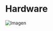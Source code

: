 # Hardware 

![Imagen](https://www.google.com/url?sa=i&url=https%3A%2F%2Fco.pinterest.com%2Fpin%2F645703665320535624%2F&psig=AOvVaw2SdlpIazgnMnlxE_KCvZh-&ust=1709866905771000&source=images&cd=vfe&opi=89978449&ved=0CBIQjRxqFwoTCNj_st6U4YQDFQAAAAAdAAAAABAW)
